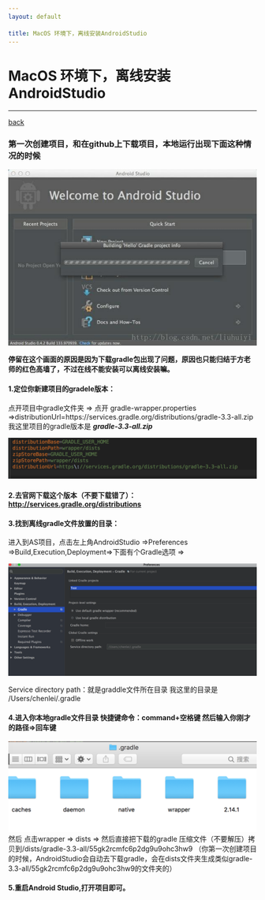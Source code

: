 ```yaml
---
layout: default

title: MacOS 环境下，离线安装AndroidStudio
---
```




# MacOS 环境下，离线安装AndroidStudio
----
[back](./)

### 第一次创建项目，和在github上下载项目，本地运行出现下面这种情况的时候

![一直在下载gradle](../imgs/20170904_1.jpg)

**停留在这个画面的原因是因为下载gradle包出现了问题，原因也只能归结于方老师的红色高墙了，不过在线不能安装可以离线安装嘛。**


#### 1.定位你新建项目的gradele版本：
点开项目中gradle文件夹 => 点开 gradle-wrapper.properties =>distributionUrl=https\://services.gradle.org/distributions/gradle-3.3-all.zip   
我这里项目的gradle版本是    ***gradle-3.3-all.zip***

![定位gradle版本](../imgs/20170904_2.png)

#### 2.去官网下载这个版本（不要下载错了）：http://services.gradle.org/distributions


#### 3.找到离线gradle文件放置的目录：

进入到AS项目，点击左上角AndroidStudio =>Preferences =>Build,Execution,Deployment=>下面有个Gradle选项 =>

![定位gradle文件放置目录](../imgs/20170904_3.png)
	
Service directory path：就是graddle文件所在目录
我这里的目录是 /Users/chenlei/.gradle

#### 4.进入你本地gradle文件目录  快捷键命令：command+空格键  然后输入你刚才的路径=>回车键

![定位gradle放置的具体目录](../imgs/20170904_4.png)
然后 点击wrapper => dists => 然后直接把下载的gradle 压缩文件（不要解压）拷贝到/dists/gradle-3.3-all/55gk2rcmfc6p2dg9u9ohc3hw9 （你第一次创建项目的时候，AndroidStudio会自动去下载gradle，会在dists文件夹生成类似gradle-3.3-all/55gk2rcmfc6p2dg9u9ohc3hw9的文件夹的）


#### 5.重启Android Studio,打开项目即可。




